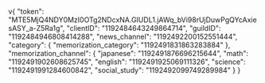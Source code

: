 v{
    "token": "MTE5MjQ4NDY0MzI0OTg2NDcxNA.GIUDL1.jAWq_bVi98rUjDuwPgQYcAxiesASY_a-Z5Ra1g",
    "clientID": "1192484643249864714",
    "guildID": "1192484946808414288",
    "news_channel": "1192492200152551444",
    "category": {
        "memorization_category": "1192491831863283884"
    },
    "memorization_channel": {
        "japanese": "1192491876696215644",
        "math": "1192491902608625745",
        "english": "1192491925069111326",
        "science": "1192491991284600842",
        "social_study": "1192492099749289984"
    }
}